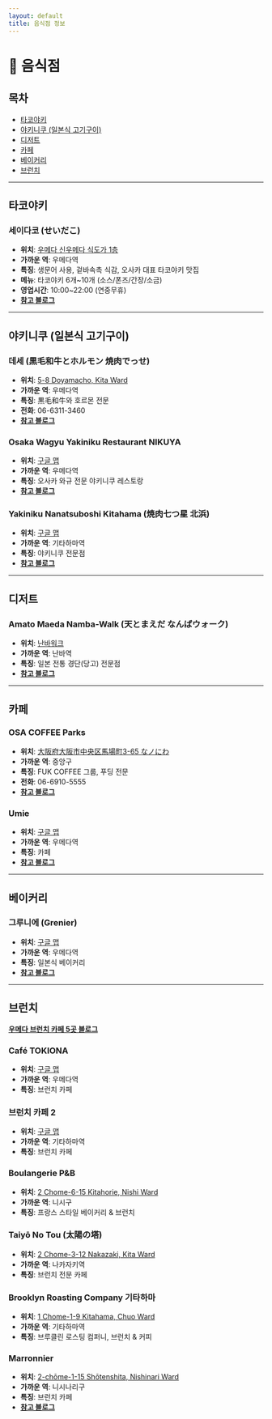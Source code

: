 ```yaml
---
layout: default
title: 음식점 정보
---
```


# 🍜 음식점

## 목차
- [타코야키](#타코야키)
- [야키니쿠 (일본식 고기구이)](#야키니쿠-일본식-고기구이)
- [디저트](#디저트)
- [카페](#카페)
- [베이커리](#베이커리)
- [브런치](#브런치)

---

## 타코야키

### 세이다코 (せいだこ)
- **위치**: [우메다 신우메다 식도가 1층](https://maps.app.goo.gl/8TFZtrQ5xBcawRFH7)
- **가까운 역**: 우메다역
- **특징**: 생문어 사용, 겉바속촉 식감, 오사카 대표 타코야키 맛집
- **메뉴**: 타코야키 6개~10개 (소스/폰즈/간장/소금)
- **영업시간**: 10:00~22:00 (연중무휴)
- **[참고 블로그](https://m.blog.naver.com/dorothea25/224020351235)**

---

## 야키니쿠 (일본식 고기구이)

### 데세 (黒毛和牛とホルモン 焼肉でっせ)
- **위치**: [5-8 Doyamacho, Kita Ward](https://maps.app.goo.gl/qiq39HfzDBb1NYWz7)
- **가까운 역**: 우메다역
- **특징**: 黒毛和牛와 호르몬 전문
- **전화**: 06-6311-3460
- **[참고 블로그](https://m.blog.naver.com/plesure1014/223709756344)**

### Osaka Wagyu Yakiniku Restaurant NIKUYA
- **위치**: [구글 맵](https://maps.app.goo.gl/eUjehhNpagRzd1pu8)
- **가까운 역**: 우메다역
- **특징**: 오사카 와규 전문 야키니쿠 레스토랑
- **[참고 블로그](https://m.blog.naver.com/chewing_cat/223843752363)**

### Yakiniku Nanatsuboshi Kitahama (焼肉七つ星 北浜)
- **위치**: [구글 맵](https://maps.app.goo.gl/TiHtT8beUvkZFvej7)
- **가까운 역**: 기타하마역
- **특징**: 야키니쿠 전문점
- **[참고 블로그](https://m.blog.naver.com/dsidn90/223358833243)**

---

## 디저트

### Amato Maeda Namba-Walk (天とまえだ なんばウォーク)
- **위치**: [난바워크](https://maps.app.goo.gl/4D1ZU9SbmXLWfSfZA)
- **가까운 역**: 난바역
- **특징**: 일본 전통 경단(당고) 전문점
- **[참고 블로그](https://m.blog.naver.com/jreview0519/224023335912)**

---

## 카페

### OSA COFFEE Parks
- **위치**: [大阪府大阪市中央区馬場町3-65 なノにわ](https://www.google.com/maps/search/?api=1&query=OSA%20COFFEE%20Parks&query_place_id=ChIJMwfzLgDnAGARsT6XOob7qn4)
- **가까운 역**: 중앙구
- **특징**: FUK COFFEE 그룹, 푸딩 전문
- **전화**: 06-6910-5555
- **[참고 블로그](https://m.blog.naver.com/woni__98/223989888890)**

### Umie
- **위치**: [구글 맵](https://maps.app.goo.gl/Z7qQx5pqWQ2cKwEBA)
- **가까운 역**: 우메다역
- **특징**: 카페
- **[참고 블로그](https://m.blog.naver.com/tlstnals1010/224015993784)**

---

## 베이커리

### 그루니에 (Grenier)
- **위치**: [구글 맵](https://maps.app.goo.gl/26DcYu53XXX7PsR47)
- **가까운 역**: 우메다역
- **특징**: 일본식 베이커리
- **[참고 블로그](https://m.blog.naver.com/lordlysj/223886131185)**

---

## 브런치

**[우메다 브런치 카페 5곳 블로그](https://m.blog.naver.com/burning0306/223961551512)**

### Café TOKIONA
- **위치**: [구글 맵](https://www.google.com/maps/place/Caf%C3%A9+TOKIONA/@34.6946077,135.5117995,17z/data=!3m1!4b1!4m6!3m5!1s0x6000e6d7810eb465:0xf13105d79c6a533!8m2!3d34.6946077!4d135.5117995!16s%2Fg%2F119tjl5zb?entry=ttu&g_ep=EgoyMDI1MDkyOC4wIKXMDSoASAFQAw%3D%3D)
- **가까운 역**: 우메다역
- **특징**: 브런치 카페

### 브런치 카페 2
- **위치**: [구글 맵](https://www.google.com/maps?q=%EC%9D%BC%EB%B3%B8+%E3%80%92541-0041+Osaka,+Chuo+Ward,+Kitahama,+1+Chome%E2%88%921%E2%88%9228+%EB%85%B8%EC%8A%A4%EC%87%BC%EC%96%B4+%E3%83%93%E3%83%AB%E3%83%9E%E3%83%93%E3%83%AB%E5%8C%97%E6%B5%9C2F&ftid=0x6000e6dde6ea8f7f:0x549e50d7757f5c9f&entry=gps&lucs=,94284460,94224825,94227247,94227248,94231188,94280564,47071704,47069508,94218641,94282134,94203019,47084304&g_ep=CAISEjI1LjMxLjAuNzg4MTIyNzc1MBgAIIgnKmwsOTQyODQ0NjAsOTQyMjQ4MjUsOTQyMjcyNDcsOTQyMjcyNDgsOTQyMzExODgsOTQyODA1NjQsNDcwNzE3MDQsNDcwNjk1MDgsOTQyMTg2NDEsOTQyODIxMzQsOTQyMDMwMTksNDcwODQzMDRCAktS&skid=fbe0e967-9298-4614-b68b-34ffe901a80b&g_st=ipc)
- **가까운 역**: 기타하마역
- **특징**: 브런치 카페

### Boulangerie P&B
- **위치**: [2 Chome-6-15 Kitahorie, Nishi Ward](https://www.google.com/maps?q=Boulangerie+P%26B,+%E3%82%A6%E3%82%A4%E3%83%B3%E3%83%93%E3%83%AB+2+Chome-6-15+Kitahorie,+Nishi+Ward,+Osaka,+550-0014+%EC%9D%BC%EB%B3%B8&ftid=0x6000e70690d2e3c3:0xa53aca3ed9c2fd95&entry=gps&lucs=,94284460,94224825,94227247,94227248,94231188,94280564,47071704,47069508,94218641,94282134,94203019,47084304&g_ep=CAISEjI1LjMxLjAuNzg4MTIyNzc1MBgAIIgnKmwsOTQyODQ0NjAsOTQyMjQ4MjUsOTQyMjcyNDcsOTQyMjcyNDgsOTQyMzExODgsOTQyODA1NjQsNDcwNzE3MDQsNDcwNjk1MDgsOTQyMTg2NDEsOTQyODIxMzQsOTQyMDMwMTksNDcwODQzMDRCAktS&skid=835dc240-054e-4a3a-b6c3-343184494c86&g_st=ipc)
- **가까운 역**: 니시구
- **특징**: 프랑스 스타일 베이커리 & 브런치

### Taiyō No Tou (太陽の塔)
- **위치**: [2 Chome-3-12 Nakazaki, Kita Ward](https://www.google.com/maps?q=Taiy%C5%8D+No+Tou,+%E3%83%91%E3%82%A4%E3%83%AD%E3%83%83%E3%83%88%E3%83%93%E3%83%AB+1F+2+Chome-3-12+Nakazaki,+Kita+Ward,+Osaka,+530-0016+%EC%9D%BC%EB%B3%B8&ftid=0x6000e695fd5f890f:0xe7a5adac4b8d0651&entry=gps&lucs=,94284460,94224825,94227247,94227248,94231188,94280564,47071704,47069508,94218641,94282134,94203019,47084304&g_ep=CAISEjI1LjMxLjAuNzg4MTIyNzc1MBgAIIgnKmwsOTQyODQ0NjAsOTQyMjQ4MjUsOTQyMjcyNDcsOTQyMjcyNDgsOTQyMzExODgsOTQyODA1NjQsNDcwNzE3MDQsNDcwNjk1MDgsOTQyMTg2NDEsOTQyODIxMzQsOTQyMDMwMTksNDcwODQzMDRCAktS&skid=498b49bc-30c4-404c-8d3a-502dcbd6ef8a&g_st=ipc)
- **가까운 역**: 나카자키역
- **특징**: 브런치 전문 카페

### Brooklyn Roasting Company 기타하마
- **위치**: [1 Chome-1-9 Kitahama, Chuo Ward](https://www.google.com/maps?q=%EB%B8%8C%EB%A3%A8%ED%81%B4%EB%A6%B0+%EB%A1%9C%EC%8A%A4%ED%8C%85+%EC%BB%B4%ED%8D%BC%EB%8B%88+%EA%B8%B0%ED%83%80%ED%95%98%EB%A7%88+%E3%83%8F%E3%82%A6%E3%82%B6%E3%83%BC+%E5%8C%97%E6%B5%9C%E3%83%93%E3%83%AB+1F+1+Chome-1-9+Kitahama,+Chuo+Ward,+Osaka,+541-0041+%EC%9D%BC%EB%B3%B8&ftid=0x6000e6e70c6b3b3b:0x2b9f9664667b9e1a&entry=gps&lucs=,94284460,94224825,94227247,94227248,94231188,94280564,47071704,47069508,94218641,94282134,94203019,47084304&g_ep=CAISEjI1LjMxLjAuNzg4MTIyNzc1MBgAIIgnKmwsOTQyODQ0NjAsOTQyMjQ4MjUsOTQyMjcyNDcsOTQyMjcyNDgsOTQyMzExODgsOTQyODA1NjQsNDcwNzE3MDQsNDcwNjk1MDgsOTQyMTg2NDEsOTQyODIxMzQsOTQyMDMwMTksNDcwODQzMDRCAktS&skid=4a4ab0e2-f736-4b71-bbe8-0671d9de54a1&g_st=ipc)
- **가까운 역**: 기타하마역
- **특징**: 브루클린 로스팅 컴퍼니, 브런치 & 커피

### Marronnier
- **위치**: [2-chōme-1-15 Shōtenshita, Nishinari Ward](https://www.google.com/maps/place/Marronnier/@34.635859,135.5008349,18z/data=!4m15!1m8!3m7!1s0x6000dd93f98e2b89:0x37c3d9ee64a1e3f4!2zMi1jaMWNbWUtMS0xNSBTaMWNdGVuc2hpdGEsIE5pc2hpbmFyaSBXYXJkLCBPc2FrYSwgNTU3LTAwMTIg7J2867O4!3b1!8m2!3d34.635859!4d135.5021224!16s%2Fg%2F11clrljcg5!3m5!1s0x6000dde6263f79d9:0x87b9386cd4cf9064!8m2!3d34.6358545!4d135.5021246!16s%2Fg%2F11j2wlx7rt?entry=ttu&g_ep=EgoyMDI1MDkyOC4wIKXMDSoASAFQAw%3D%3D)
- **가까운 역**: 니시나리구
- **특징**: 브런치 카페
- **[참고 블로그](https://m.blog.naver.com/wooyuye/223887327452)**